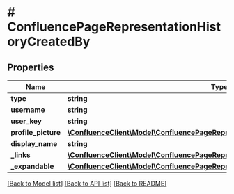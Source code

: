 # # ConfluencePageRepresentationHistoryCreatedBy

## Properties

Name | Type | Description | Notes
------------ | ------------- | ------------- | -------------
**type** | **string** |  | 
**username** | **string** |  | 
**user_key** | **string** |  | 
**profile_picture** | [**\ConfluenceClient\Model\ConfluencePageRepresentationHistoryCreatedByProfilePicture**](ConfluencePageRepresentationHistoryCreatedByProfilePicture.md) |  | 
**display_name** | **string** |  | 
**_links** | [**\ConfluenceClient\Model\ConfluencePageRepresentationHistoryCreatedByLinks**](ConfluencePageRepresentationHistoryCreatedByLinks.md) |  | 
**_expandable** | [**\ConfluenceClient\Model\ConfluencePageRepresentationHistoryCreatedByExpandable**](ConfluencePageRepresentationHistoryCreatedByExpandable.md) |  | 

[[Back to Model list]](../../README.md#documentation-for-models) [[Back to API list]](../../README.md#documentation-for-api-endpoints) [[Back to README]](../../README.md)


